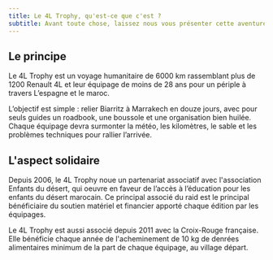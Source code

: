 ```yaml
---
title: Le 4L Trophy, qu'est-ce que c'est ?
subtitle: Avant toute chose, laissez nous vous présenter cette aventure dans laquelle nous nous sommes lancés pour 2025.
---
```


## Le principe

Le 4L Trophy est un voyage humanitaire de 6000 km rassemblant plus de 1200 Renault 4L et leur équipage de moins de 28 ans pour un périple à travers L’espagne et le maroc. 

L’objectif est simple : relier Biarritz à Marrakech en douze jours, avec pour seuls guides un roadbook, une boussole et une organisation bien huilée. Chaque équipage devra surmonter la météo, les kilomètres, le sable et les problèmes techniques pour rallier l’arrivée.

## L'aspect solidaire

Depuis 2006, le 4L Trophy noue un partenariat associatif avec l'association Enfants du désert, qui oeuvre en faveur de l’accès à l’éducation pour les enfants du désert marocain. Ce principal associé du raid est le principal bénéficiaire du soutien matériel et financier apporté chaque édition par les équipages.

Le 4L Trophy est aussi associé depuis 2011 avec la Croix-Rouge française. Elle bénéficie chaque année de l'acheminement de 10 kg de denrées alimentaires minimum de la part de chaque équipage, au village départ.